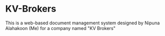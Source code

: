 # KV-Brokers
This is a web-based document management system designed by Nipuna Alahakoon (Me) for a company named "KV Brokers"
